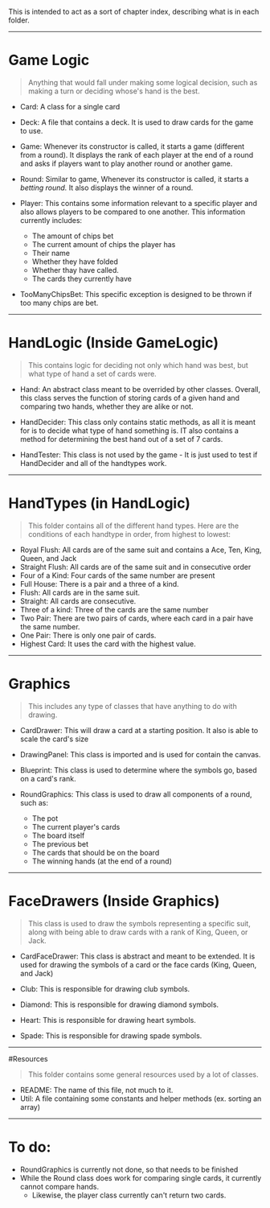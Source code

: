 This is intended to act as a sort of chapter index, describing what is in each folder.

---
# Game Logic
> Anything that would fall under making some logical decision, such as making a turn or deciding whose's hand is the best.

- Card: A class for a single card


- Deck: A file that contains a deck. It is used to draw cards for the game to use.


- Game: Whenever its constructor is called, it starts a game (different from a round). It displays the rank of each player at the end of a round and asks if players want to play another round or another game.


- Round: Similar to game, Whenever its constructor is called, it starts a _betting round._ It also displays the winner of a round.


- Player: This contains some information relevant to a specific player and also allows players to be compared to one another. This information currently includes: 
  - The amount of chips bet 
  - The current amount of chips the player has
  - Their name
  - Whether they have folded 
  - Whether thay have called.
  - The cards they currently have


- TooManyChipsBet: This specific exception is designed to be thrown if too many chips are bet.
---

# HandLogic (Inside GameLogic)
> This contains logic for deciding not only which hand was best, but what type of hand a set of cards were.

- Hand: An abstract class meant to be overrided by other classes. Overall, this class serves the function of storing cards of a given hand and comparing two hands, whether they are alike or not.


- HandDecider: This class only contains static methods, as all it is meant for is to decide what type of hand something is. IT also contains a method for determining the best hand out of a set of 7 cards.


- HandTester: This class is not used by the game - It is just used to test if HandDecider and all of the handtypes work.
---
# HandTypes (in HandLogic)
> This folder contains all of the different hand types. Here are the conditions of each handtype in order, from highest to lowest:

- Royal Flush: All cards are of the same suit and contains a Ace, Ten, King, Queen, and Jack 
- Straight Flush: All cards are of the same suit and in consecutive order 
- Four of a Kind: Four cards of the same number are present
- Full House: There is a pair and a three of a kind.
- Flush: All cards are in the same suit.
- Straight: All cards are consecutive.
- Three of a kind: Three of the cards are the same number 
- Two Pair: There are two pairs of cards, where each card in a pair have the same number. 
- One Pair: There is only one pair of cards.
- Highest Card: It uses the card with the highest value.
---

# Graphics
> This includes any type of classes that have anything to do with drawing.

- CardDrawer: This will draw a card at a starting position. It also is able to scale the card's size


- DrawingPanel: This class is imported and is used for contain the canvas.


- Blueprint: This class is used to determine where the symbols go, based on a card's rank.


- RoundGraphics: This class is used to draw all components of a round, such as:
  - The pot 
  - The current player's cards 
  - The board itself
  - The previous bet 
  - The cards that should be on the board
  - The winning hands (at the end of a round)
---
# FaceDrawers (Inside Graphics)
> This class is used to draw the symbols representing a specific suit, along with being able to draw cards with a rank of King, Queen, or Jack.

- CardFaceDrawer: This class is abstract and meant to be extended. It is used for drawing the symbols of a card or the face cards (King, Queen, and Jack)


- Club: This is responsible for drawing club symbols.


- Diamond: This is responsible for drawing diamond symbols.


- Heart: This is responsible for drawing heart symbols.


- Spade: This is responsible for drawing spade symbols.
---
#Resources
>This folder contains some general resources used by a lot of classes.

- README: The name of this file, not much to it.
- Util: A file containing some constants and helper methods (ex. sorting an array)
---
# To do:
- RoundGraphics is currently not done, so that needs to be finished
- While the Round class does work for comparing single cards, it currently cannot compare hands.
  - Likewise, the player class currently can't return two cards.
  
